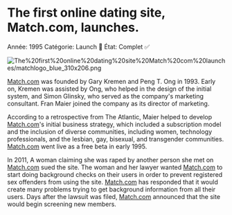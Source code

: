 # The first online dating site, Match.com, launches.

Année: 1995
Catégorie: Launch 🚀
État: Complet ✅

![The%20first%20online%20dating%20site%20Match%20com%20launches/matchlogo_blue_310x206.png](The%20first%20online%20dating%20site%20Match%20com%20launches/matchlogo_blue_310x206.png)

[Match.com](http://match.com/) was founded by Gary Kremen and Peng T. Ong in 1993. Early on, Kremen was assisted by Ong, who helped in the design of the initial system, and Simon Glinsky, who served as the company's marketing consultant. Fran Maier joined the company as its director of marketing.

 According to a retrospective from The Atlantic, Maier helped to develop [Match.com](http://match.com/)'s initial business strategy, which included a subscription model and the inclusion of diverse communities, including women, technology professionals, and the lesbian, gay, bisexual, and transgender communities. [Match.com](http://match.com/) went live as a free beta in early 1995.

In 2011, A woman claiming she was raped by another person she met on [Match.com](http://match.com/) sued the site. The woman and her lawyer wanted [Match.com](http://match.com/) to start doing background checks on their users in order to prevent registered sex offenders from using the site. [Match.com](http://match.com/) has responded that it would create many problems trying to get background information from all their users. Days after the lawsuit was filed, [Match.com](http://match.com/) announced that the site would begin screening new members.